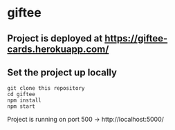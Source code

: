 # giftee

## Project is deployed at https://giftee-cards.herokuapp.com/

## Set the project up locally
```
git clone this repository
cd giftee
npm install
npm start
```
Project is running on port 500 -> http://localhost:5000/
